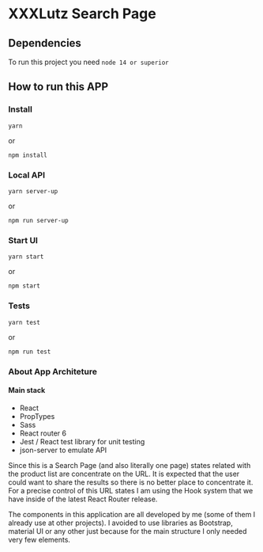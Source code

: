 # XXXLutz Search Page

## Dependencies

To run this project you need `node 14 or superior`

## How to run this APP

### Install

```
yarn
```

or

```
npm install
```

### Local API

```
yarn server-up
```

or

```
npm run server-up
```

### Start UI

```
yarn start
```

or

```
npm start
```

### Tests

```
yarn test
```

or

```
npm run test
```

### About App Architeture

#### Main stack

- React
- PropTypes
- Sass
- React router 6
- Jest / React test library for unit testing
- json-server to emulate API

Since this is a Search Page (and also literally one page) states related with the product list are concentrate on the URL. It is expected that the user could want to share the results so there is no better place to concentrate it. For a precise control of this URL states I am using the Hook system that we have inside of the latest React Router release.

The components in this application are all developed by me (some of them I already use at other projects). I avoided to use libraries as Bootstrap, material UI or any other just because for the main structure I only needed very few elements.
